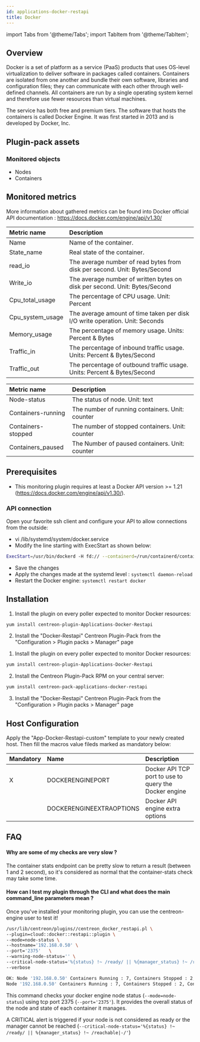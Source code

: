 ```yaml
---
id: applications-docker-restapi
title: Docker
---
```

import Tabs from '@theme/Tabs';
import TabItem from '@theme/TabItem';


## Overview

Docker is a set of platform as a service (PaaS) products that uses OS-level virtualization to deliver software in packages called containers. Containers are isolated from one another and bundle their own software, libraries and configuration files; they can communicate with each other through well-defined channels. All containers are run by a single operating system kernel and therefore use fewer resources than virtual machines.

The service has both free and premium tiers. The software that hosts the containers is called Docker Engine. It was first started in 2013 and is developed by Docker, Inc.

## Plugin-pack assets

### Monitored objects

* Nodes
* Containers

## Monitored metrics                                                                                                   

More information about gathered metrics can be found into Docker official API documentation : https://docs.docker.com/engine/api/v1.30/

<Tabs groupId="sync">
<TabItem value="Container-Usage" label="Container-Usage">

| Metric name     | Description                                                                                  |
| :-------------- | :------------------------------------------------------------------------------------------- |
| Name            | Name of the container.                                                                       |
| State_name      | Real state of the container.                                                                 |
| read_io         | The average number of read bytes from disk per second. Unit: Bytes/Second                    |
| Write_io        | The average number of written bytes on disk per second. Unit: Bytes/Second                   |
| Cpu_total_usage | The percentage of CPU usage. Unit: Percent                                                   |
| Cpu_system_usage| The average amount of time taken per disk I/O write operation. Unit: Seconds                 |
| Memory_usage    | The percentage of memory usage. Units: Percent & Bytes                                       |
| Traffic_in      | The percentage of inbound traffic usage. Units: Percent & Bytes/Second                       |
| Traffic_out     | The percentage of outbound traffic usage. Units: Percent & Bytes/Second                      |

</TabItem>
<TabItem value="Nodes-Status" label="Nodes-Status">

| Metric name        | Description                                                                                             |
| :----------------- | :------------------------------------------------------------------------------------------------------ |
| Node-status        | The status of node. Unit: text                                                                          |
| Containers-running | The number of running containers. Unit: counter                                                         |
| Containers-stopped | The number of stopped containers. Unit: counter                                                         |
| Containers_paused  | The Number of paused containers. Unit: counter                                                          |

</TabItem>
</Tabs>

## Prerequisites

* This monitoring plugin requires at least a Docker API version >= 1.21 (https://docs.docker.com/engine/api/v1.30/).

### API connection

Open your favorite ssh client and configure your API to allow connections from the outside: 
* vi /lib/systemd/system/docker.service
* Modify the line starting with ExecStart as shown below: 

```bash 
ExecStart=/usr/bin/dockerd -H fd:// --containerd=/run/containerd/containerd.sock -H=tcp://0.0.0.0:2375
```

* Save the changes
* Apply the changes made at the systemd level : ```systemctl daemon-reload```
* Restart the Docker engine: ```systemctl restart docker``` 
 
## Installation

<Tabs groupId="sync">
<TabItem value="Online License" label="Online License">

1. Install the plugin on every poller expected to monitor Docker resources:

```bash
yum install centreon-plugin-Applications-Docker-Restapi
```

2. Install the "Docker-Restapi" Centreon Plugin-Pack from the "Configuration > Plugin packs > Manager" page

</TabItem>
<TabItem value="Offline License" label="Offline License">

1. Install the plugin on every poller expected to monitor Docker resources:

```bash
yum install centreon-plugin-Applications-Docker-Restapi
```

2. Install the Centreon Plugin-Pack RPM on your central server:

```bash
yum install centreon-pack-applications-docker-restapi
```

3. Install the "Docker-Restapi" Centreon Plugin-Pack from the "Configuration > Plugin packs > Manager" page

</TabItem>
</Tabs>

## Host Configuration

Apply the "App-Docker-Restapi-custom" template to your newly created host. Then fill the macros value fileds marked as mandatory below: 

| Mandatory   | Name                    | Description                                                                                 |
| :---------- | :---------------------- | :------------------------------------------------------------------------------------------ |
| X           | DOCKERENGINEPORT        | Docker API TCP port to use to query the Docker engine                                       |
|             | DOCKERENGINEEXTRAOPTIONS| Docker API engine extra options                                                             |

## FAQ

#### Why are some of my checks are very slow ?

The container stats endpoint can be pretty slow to return a result (between 1 and 2 second), so it's considered as normal that the container-stats check may take some time. 

#### How can I test my plugin through the CLI and what does the main command_line parameters mean ?

Once you've installed your monitoring plugin, you can use the centreon-engine user to test it! 

```bash
/usr/lib/centreon/plugins//centreon_docker_restapi.pl \
--plugin=cloud::docker::restapi::plugin \
--mode=node-status \
--hostname='192.168.0.50' \
--port='2375'   \
--warning-node-status='' \
--critical-node-status='%{status} !~ /ready/ || %{manager_status} !~ /reachable|-/' \
--verbose

OK: Node '192.168.0.50' Containers Running : 7, Containers Stopped : 2, Containers Paused : 0 | 'containers_running'=7;;;0; 'containers_stopped'=2;;;0; 'containers_paused'=0;;;0;
Node '192.168.0.50' Containers Running : 7, Containers Stopped : 2, Containers Paused : 0
```

This command checks your docker engine node status (```--mode=node-status```) using tcp port 2375 (```--port='2375'```). It provides the overall status of the node and state of each container it manages.

A CRITICAL alert is triggered if your node is not considered as ready or the manager cannot be reached (```--critical-node-status='%{status} !~ /ready/ || %{manager_status} !~ /reachable|-/'```)
